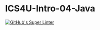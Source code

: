 # ICS4U-Intro-04-Java

[![GitHub's Super Linter](https://github.com/ics4u-1-2021/ICS4U-Intro-04-Java/workflows/GitHub's%20Super%20Linter/badge.svg)](https://github.com/ics4u-1-2021/ICS4U-Intro-04-Java/actions) 
